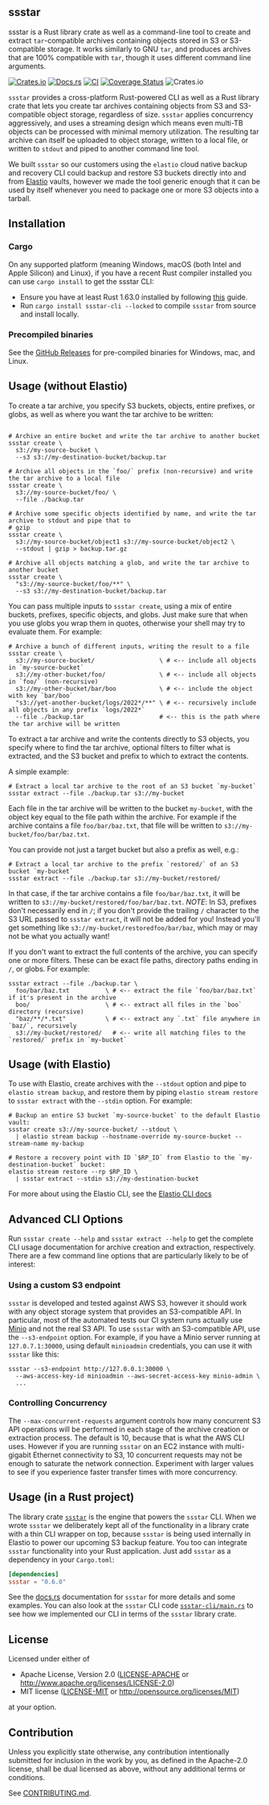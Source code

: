 ssstar
------------
ssstar is a Rust library crate as well as a command-line tool to create and extract `tar`-compatible archives containing
objects stored in S3 or S3-compatible storage.  It works similarly to GNU `tar`, and produces archives that are 100%
compatible with `tar`, though it uses different command line arguments.

[![Crates.io](https://img.shields.io/crates/v/ssstar.svg)](https://crates.io/crates/ssstar)
[![Docs.rs](https://docs.rs/ssstar/badge.svg)](https://docs.rs/ssstar)
[![CI](https://github.com/elastio/ssstar/workflows/CI/badge.svg)](https://github.com/elastio/ssstar/actions)
[![Coverage Status](https://coveralls.io/repos/github/elastio/ssstar/badge.svg?branch=master)](https://coveralls.io/github/elastio/ssstar?branch=master)
![Crates.io](https://img.shields.io/crates/l/ssstar)

`ssstar` provides a cross-platform Rust-powered CLI as well as a Rust library crate that lets you create tar archives
containing objects from S3 and S3-compatible object storage, regardless of size.  `ssstar` applies concurrency
aggressively, and uses a streaming design which means even multi-TB objects can be processed with minimal memory
utilization.  The resulting tar archive can itself be uploaded to object storage, written to a local file, or written
to `stdout` and piped to another command line tool.

We built `ssstar` so our customers using the `elastio` cloud native backup and recovery CLI could backup and restore S3
buckets directly into and from [Elastio](https://elastio.com/) vaults, however we made the tool generic enough that it can be used by itself
whenever you need to package one or more S3 objects into a tarball.

## Installation

### Cargo

On any supported platform (meaning Windows, macOS (both Intel and Apple Silicon) and Linux), if you have a recent Rust
compiler installed you can use `cargo install` to get the ssstar CLI:

* Ensure you have at least Rust 1.63.0 installed by following [this](https://www.rust-lang.org/tools/install) guide.
* Run `cargo install ssstar-cli --locked` to compile `ssstar` from source and install locally.

### Precompiled binaries

See the [GitHub Releases](/elastio/ssstar/releases) for pre-compiled binaries for Windows, mac, and Linux.

## Usage (without Elastio)

To create a tar archive, you specify S3 buckets, objects, entire prefixes, or globs, as well as where you want the tar
archive to be written:

```shell

# Archive an entire bucket and write the tar archive to another bucket
ssstar create \
  s3://my-source-bucket \
  --s3 s3://my-destination-bucket/backup.tar

# Archive all objects in the `foo/` prefix (non-recursive) and write the tar archive to a local file
ssstar create \
  s3://my-source-bucket/foo/ \
  --file ./backup.tar

# Archive some specific objects identified by name, and write the tar archive to stdout and pipe that to
# gzip
ssstar create \
  s3://my-source-bucket/object1 s3://my-source-bucket/object2 \
  --stdout | gzip > backup.tar.gz

# Archive all objects matching a glob, and write the tar archive to another bucket
ssstar create \
  "s3://my-source-bucket/foo/**" \
  --s3 s3://my-destination-bucket/backup.tar
```

You can pass multiple inputs to `ssstar create`, using a mix of entire buckets, prefixes, specific objects, and globs.
Just make sure that when you use globs you wrap them in quotes, otherwise your shell may try to evaluate them.  For
example:

```shell
# Archive a bunch of different inputs, writing the result to a file
ssstar create \
  s3://my-source-bucket/                  \ # <-- include all objects in `my-source-bucket`
  s3://my-other-bucket/foo/               \ # <-- include all objects in `foo/` (non-recursive)
  s3://my-other-bucket/bar/boo            \ # <-- include the object with key `bar/boo`
  "s3://yet-another-bucket/logs/2022*/**" \ # <-- recursively include all objects in any prefix `logs/2022*`
  --file ./backup.tar                     # <-- this is the path where the tar archive will be written
```

To extract a tar archive and write the contents directly to S3 objects, you specify where to find the tar archive,
optional filters to filter what is extracted, and the S3 bucket and prefix to which to extract the contents.

A simple example:

```shell
# Extract a local tar archive to the root of an S3 bucket `my-bucket`
ssstar extract --file ./backup.tar s3://my-bucket
```

Each file in the tar archive will be written to the bucket `my-bucket`, with the object key equal to the file path
within the archive.  For example if the archive contains a file `foo/bar/baz.txt`, that file will be written to
`s3://my-bucket/foo/bar/baz.txt`.

You can provide not just a target bucket but also a prefix as well, e.g.:

```shell
# Extract a local tar archive to the prefix `restored/` of an S3 bucket `my-bucket`
ssstar extract --file ./backup.tar s3://my-bucket/restored/
```

In that case, if the tar archive contains a file `foo/bar/baz.txt`, it will be written to
`s3://my-bucket/restored/foo/bar/baz.txt`.  *NOTE*: In S3, prefixes don't necessarily end in `/`; if you don't provide
the trailing `/` character to the S3 URL passed to `ssstar extract`, it will not be added for you!  Instead you'll get
something like `s3://my-bucket/restoredfoo/bar/baz`, which may or may not be what you actually want!

If you don't want to extract the full contents of the archive, you can specify one or more filters.  These can be exact
file paths, directory paths ending in `/`, or globs.  For example:

```shell
ssstar extract --file ./backup.tar \
  foo/bar/baz.txt          \ # <-- extract the file `foo/bar/baz.txt` if it's present in the archive
  boo/                     \ # <-- extract all files in the `boo` directory (recursive)
  "baz/**/*.txt"           \ # <-- extract any `.txt` file anywhere in `baz/`, recursively
  s3://my-bucket/restored/   # <-- write all matching files to the `restored/` prefix in `my-bucket`
```

## Usage (with Elastio)

To use with Elastio, create archives with the `--stdout` option and pipe to `elastio stream backup`, and restore them by piping
`elastio stream restore` to `ssstar extract` with the `--stdin` option.  For example:


```shell
# Backup an entire S3 bucket `my-source-bucket` to the default Elastio vault:
ssstar create s3://my-source-bucket/ --stdout \
  | elastio stream backup --hostname-override my-source-bucket --stream-name my-backup
```

```shell
# Restore a recovery point with ID `$RP_ID` from Elastio to the `my-destination-bucket` bucket:
elastio stream restore --rp $RP_ID \
  | ssstar extract --stdin s3://my-destination-bucket
```

For more about using the Elastio CLI, see the [Elastio CLI docs](https://docs.elastio.com/src/elastio-cli/elastio-cli-overview.html)

## Advanced CLI Options

Run `ssstar create --help` and `ssstar extract --help` to get the complete CLI usage documentation for archive creation
and extraction, respectively.  There are a few command line options that are particularly likely to be of interest:

### Using a custom S3 endpoint

`ssstar` is developed and tested against AWS S3, however it should work with any object storage system that provides an
S3-compatible API.  In particular, most of the automated tests our CI system runs actually use [Minio](https://min.io)
and not the real S3 API.  To use `ssstar` with an S3-compatible API, use the `--s3-endpoint` option.  For example, if
you have a Minio server running at `127.0.7.1:30000`, using default `minioadmin` credentials, you can use it with
`ssstar` like this:

```shell
ssstar --s3-endpoint http://127.0.0.1:30000 \
  --aws-access-key-id minioadmin --aws-secret-access-key minio-admin \
  ...
```

### Controlling Concurrency

The `--max-concurrent-requests` argument controls how many concurrent S3 API operations will be performed in each stage
of the archive creation or extraction process.  The default is 10, because that is what the AWS CLI uses.  However if
you are running `ssstar` on an EC2 instance with multi-gigabit Ethernet connectivity to S3, 10 concurrent requests may
not be enough to saturate the network connection.  Experiment with larger values to see if you experience faster
transfer times with more concurrency.

## Usage (in a Rust project)

The library crate [`ssstar`](https://crates.io/crates/ssstar) is the engine that powers the `ssstar` CLI.  When we wrote
`ssstar` we deliberately kept all of the functionality in a library crate with a thin CLI wrapper on top, because
`ssstar` is being used internally in Elastio to power our upcoming S3 backup feature.  You too can integrate `ssstar`
functionality into your Rust application.  Just add `ssstar` as a dependency in your `Cargo.toml`:

```toml
[dependencies]
ssstar = "0.6.0"
```

See the [docs.rs](https://docs.rs/ssstar) documentation for `ssstar` for more details and some examples.  You can also
look at the `ssstar` CLI code [`ssstar-cli/main.rs`](`main.rs`) to see how we implemented our CLI in terms of the
`ssstar` library crate.

## License

Licensed under either of

 * Apache License, Version 2.0
   ([LICENSE-APACHE](LICENSE-APACHE) or http://www.apache.org/licenses/LICENSE-2.0)
 * MIT license
   ([LICENSE-MIT](LICENSE-MIT) or http://opensource.org/licenses/MIT)

at your option.

## Contribution

Unless you explicitly state otherwise, any contribution intentionally submitted
for inclusion in the work by you, as defined in the Apache-2.0 license, shall be
dual licensed as above, without any additional terms or conditions.

See [CONTRIBUTING.md](CONTRIBUTING.md).
